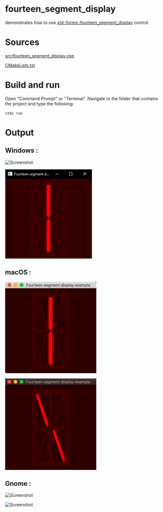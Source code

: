 # fourteen_segment_display

demonstrates how to use [xtd::forms::fourteen_segment_display](../../../src/xtd_forms/include/xtd/forms/fourteen_segment_display.hpp) control.

# Sources

[src/fourteen_segment_display.cpp](src/fourteen_segment_display.cpp)

[CMakeLists.txt](CMakeLists.txt)

# Build and run

Open "Command Prompt" or "Terminal". Navigate to the folder that contains the project and type the following:

```shell
xtdc run
```

# Output

## Windows :

![Screenshot](../../../docs/pictures/examples/fourteen_segment_display_w.png)

![Screenshot](../../../docs/pictures/examples/fourteen_segment_display_wd.png)

## macOS :

![Screenshot](../../../docs/pictures/examples/fourteen_segment_display_m.png)

![Screenshot](../../../docs/pictures/examples/fourteen_segment_display_md.png)

## Gnome :

![Screenshot](../../../docs/pictures/examples/fourteen_segment_display_g.png)

![Screenshot](../../../docs/pictures/examples/fourteen_segment_display_gd.png)
